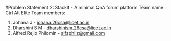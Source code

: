 #Problem Statement 2: StackIt - A minimal QnA forum platform
Team name : Ctrl Alt Elite
Team members:
1) Johana J - johana.26csa@licet.ac.in
2) Dharshini S M - dharshinism.26csa@licet.ac.in
3) Alfred Rejio Philomin - alfzphilz@gmail.com
